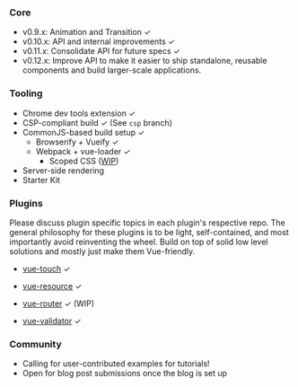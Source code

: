 ### Core
    
  - v0.9.x: Animation and Transition ✓
  - v0.10.x: API and internal improvements ✓
  - v0.11.x: Consolidate API for future specs ✓
  - v0.12.x: Improve API to make it easier to ship standalone, reusable components and build larger-scale applications.

### Tooling

- Chrome dev tools extension ✓
- CSP-compliant build ✓ (See `csp` branch)
- CommonJS-based build setup ✓
  - Browserify + Vueify ✓
  - Webpack + vue-loader ✓
    - Scoped CSS ([WIP](https://github.com/vuejs/vue-loader/pull/13))
- Server-side rendering
- Starter Kit

### Plugins

  Please discuss plugin specific topics in each plugin's respective repo. The general philosophy for these plugins is to be light, self-contained, and most importantly avoid reinventing the wheel. Build on top of solid low level solutions and mostly just make them Vue-friendly.
  
  - [vue-touch](https://github.com/vuejs/vue-touch) ✓

  - [vue-resource](https://github.com/vuejs/vue-resource) ✓
  
  - [vue-router](https://github.com/vuejs/vue-router) ✓ (WIP)
  
  - [vue-validator](https://github.com/vuejs/vue-validator) ✓

### Community

  - Calling for user-contributed examples for tutorials!
  - Open for blog post submissions once the blog is set up